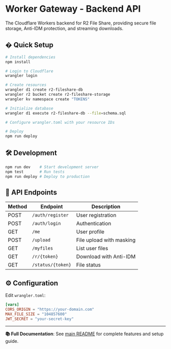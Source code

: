 # Worker Gateway - Backend API

The Cloudflare Workers backend for R2 File Share, providing secure file storage, Anti-IDM protection, and streaming downloads.

## � Quick Setup

```bash
# Install dependencies
npm install

# Login to Cloudflare
wrangler login

# Create resources
wrangler d1 create r2-fileshare-db
wrangler r2 bucket create r2-fileshare-storage
wrangler kv namespace create "TOKENS"

# Initialize database
wrangler d1 execute r2-fileshare-db --file=schema.sql

# Configure wrangler.toml with your resource IDs

# Deploy
npm run deploy
```

## 🛠️ Development

```bash
npm run dev    # Start development server
npm test       # Run tests
npm run deploy # Deploy to production
```

## 📡 API Endpoints

| Method | Endpoint | Description |
|--------|----------|-------------|
| POST | `/auth/register` | User registration |
| POST | `/auth/login` | Authentication |
| GET | `/me` | User profile |
| POST | `/upload` | File upload with masking |
| GET | `/myfiles` | List user files |
| GET | `/r/{token}` | Download with Anti-IDM |
| GET | `/status/{token}` | File status |

## ⚙️ Configuration

Edit `wrangler.toml`:

```toml
[vars]
CORS_ORIGIN = "https://your-domain.com"
MAX_FILE_SIZE = "104857600"
JWT_SECRET = "your-secret-key"
```

---

**📚 Full Documentation**: See [main README](../README.md) for complete features and setup guide.

